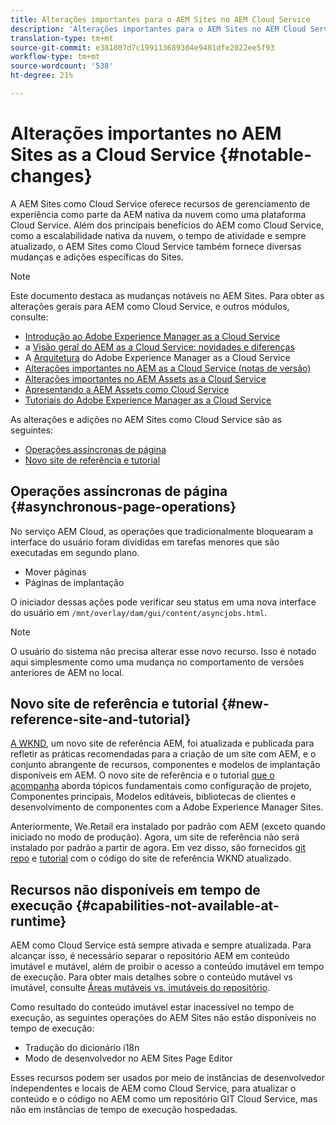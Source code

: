 ```yaml
---
title: Alterações importantes para o AEM Sites no AEM Cloud Service
description: 'Alterações importantes para o AEM Sites no AEM Cloud Service '
translation-type: tm+mt
source-git-commit: e381807d7c199113689304e9481dfe2022ee5f93
workflow-type: tm+mt
source-wordcount: '538'
ht-degree: 21%

---
```



# Alterações importantes no AEM Sites as a Cloud Service {#notable-changes}

A AEM Sites como Cloud Service oferece recursos de gerenciamento de experiência como parte da AEM nativa da nuvem como uma plataforma Cloud Service. Além dos principais benefícios do AEM como Cloud Service, como a escalabilidade nativa da nuvem, o tempo de atividade e sempre atualizado, o AEM Sites como Cloud Service também fornece diversas mudanças e adições específicas do Sites.

>[!NOTE]
>Este documento destaca as mudanças notáveis no AEM Sites. Para obter as alterações gerais para AEM como Cloud Service, e outros módulos, consulte:
>
>* [Introdução ao Adobe Experience Manager as a Cloud Service](/help/overview/introduction.md)
>* a [Visão geral do AEM as a Cloud Service: novidades e diferenças](/help/overview/what-is-new-and-different.md)
>* A [Arquitetura](/help/core-concepts/architecture.md) do Adobe Experience Manager as a Cloud Service
>* [Alterações importantes no AEM as a Cloud Service (notas de versão)](/help/release-notes/aem-cloud-changes.md)
>* [Alterações importantes no AEM Assets as a Cloud Service](/help/assets/assets-cloud-changes.md)
>* [Apresentando a AEM Assets como Cloud Service](/help/assets/overview.md)
>* [Tutoriais do Adobe Experience Manager as a Cloud Service](https://docs.adobe.com/content/help/en/experience-manager-learn/cloud-service/overview.html)


As alterações e adições no AEM Sites como Cloud Service são as seguintes:

* [Operações assíncronas de página](#asynchronous-page-operations)
* [Novo site de referência e tutorial](#new-reference-site-and-tutorial)

## Operações assíncronas de página {#asynchronous-page-operations}

No serviço AEM Cloud, as operações que tradicionalmente bloquearam a interface do usuário foram divididas em tarefas menores que são executadas em segundo plano.

* Mover páginas
* Páginas de implantação

O iniciador dessas ações pode verificar seu status em uma nova interface do usuário em `/mnt/overlay/dam/gui/content/asyncjobs.html`.

>[!NOTE]
>
>O usuário do sistema não precisa alterar esse novo recurso. Isso é notado aqui simplesmente como uma mudança no comportamento de versões anteriores de AEM no local.

## Novo site de referência e tutorial {#new-reference-site-and-tutorial}

[A WKND](https://wknd.site/), um novo site de referência AEM, foi atualizada e publicada para refletir as práticas recomendadas para a criação de um site com AEM, e o conjunto abrangente de recursos, componentes e modelos de implantação disponíveis em AEM. O novo site de referência e o tutorial [que o acompanha](https://docs.adobe.com/content/help/en/experience-manager-learn/getting-started-wknd-tutorial-develop/overview.html) aborda tópicos fundamentais como configuração de projeto, Componentes principais, Modelos editáveis, bibliotecas de clientes e desenvolvimento de componentes com a Adobe Experience Manager Sites.

Anteriormente, We.Retail era instalado por padrão com AEM (exceto quando iniciado no modo de produção).  Agora, um site de referência não será instalado por padrão a partir de agora.  Em vez disso, são fornecidos [git repo](https://github.com/adobe/aem-guides-wknd/) e [tutorial](https://docs.adobe.com/content/help/en/experience-manager-learn/getting-started-wknd-tutorial-develop/overview.html) com o código do site de referência WKND atualizado.

## Recursos não disponíveis em tempo de execução {#capabilities-not-available-at-runtime}

AEM como Cloud Service está sempre ativada e sempre atualizada. Para alcançar isso, é necessário separar o repositório AEM em conteúdo imutável e mutável, além de proibir o acesso a conteúdo imutável em tempo de execução. Para obter mais detalhes sobre o conteúdo mutável vs imutável, consulte [Áreas mutáveis vs. imutáveis do repositório](/help/implementing/developing/introduction/aem-project-content-package-structure.md#mutable-vs-immutable).

Como resultado do conteúdo imutável estar inacessível no tempo de execução, as seguintes operações do AEM Sites não estão disponíveis no tempo de execução:

* Tradução do dicionário i18n
* Modo de desenvolvedor no AEM Sites Page Editor

Esses recursos podem ser usados por meio de instâncias de desenvolvedor independentes e locais de AEM como Cloud Service, para atualizar o conteúdo e o código no AEM como um repositório GIT Cloud Service, mas não em instâncias de tempo de execução hospedadas.
